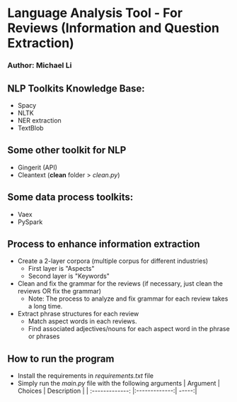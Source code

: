 # Language Analysis Tool - For Reviews (Information and Question Extraction)
### Author: Michael Li

## NLP Toolkits Knowledge Base:
- Spacy
- NLTK
- NER extraction
- TextBlob

## Some other toolkit for NLP
- Gingerit (API)
- Cleantext (**clean** folder > *clean.py*)

## Some data process toolkits:
- Vaex
- PySpark

## Process to enhance information extraction

- Create a 2-layer corpora (multiple corpus for different industries)
    - First layer is "Aspects"
    - Second layer is "Keywords"
- Clean and fix the grammar for the reviews (if necessary, just clean the reviews OR fix the grammar)
    - Note: The process to analyze and fix grammar for each review takes a long time. 
- Extract phrase structures for each review
    - Match aspect words in each reviews.
    - Find associated adjectives/nouns for each aspect word in the phrase or phrases


## How to run the program

- Install the requirements in *requirements.txt* file
- Simply run the *main.py* file with the following arguments 
| Argument        | Choices          | Description  |
| :-------------: |:-------------:| -----:|

